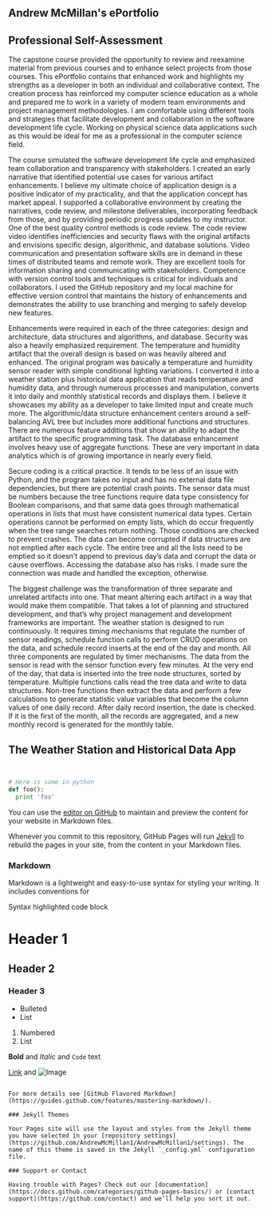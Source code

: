 ## Andrew McMillan's ePortfolio

## Professional Self-Assessment

  The capstone course provided the opportunity to review and reexamine material from previous courses and to enhance select projects from those courses. This ePortfolio contains that enhanced work and highlights my strengths as a developer in both an individual and collaborative context. The creation process has reinforced my computer science education as a whole and prepared me to work in a variety of modern team environments and project management methodologies. I am comfortable using different tools and strategies that facilitate development and collaboration in the software development life cycle. Working on physical science data applications such as this would be ideal for me as a professional in the computer science field.  
  
  The course simulated the software development life cycle and emphasized team collaboration and transparency with stakeholders. I created an early narrative that identified potential use cases for various artifact enhancements. I believe my ultimate choice of application design is a positive indicator of my practicality, and that the application concept has market appeal. I supported a collaborative environment by creating the narratives, code review, and milestone deliverables, incorporating feedback from those, and by providing periodic progress updates to my instructor. One of the best quality control methods is code review. The code review video identifies inefficiencies and security flaws with the original artifacts and envisions specific design, algorithmic, and database solutions. Video communication and presentation software skills are in demand in these times of distributed teams and remote work. They are excellent tools for information sharing and communicating with stakeholders. Competence with version control tools and techniques is critical for individuals and collaborators. I used the GitHub repository and my local machine for effective version control that maintains the history of enhancements and demonstrates the ability to use branching and merging to safely develop new features.
  
  Enhancements were required in each of the three categories: design and architecture, data structures and algorithms, and database. Security was also a heavily emphasized requirement. The temperature and humidity artifact that the overall design is based on was heavily altered and enhanced. The original program was basically a temperature and humidity sensor reader with simple conditional lighting variations. I converted it into a weather station plus historical data application that reads temperature and humidity data, and through numerous processes and manipulation, converts it into daily and monthly statistical records and displays them. I believe it showcases my ability as a developer to take limited input and create much more. The algorithmic/data structure enhancement centers around a self-balancing AVL tree but includes more additional functions and structures. There are numerous feature additions that show an ability to adapt the artifact to the specific programming task. The database enhancement involves heavy use of aggregate functions. These are very important in data analytics which is of growing importance in nearly every field.
  
  Secure coding is a critical practice. It tends to be less of an issue with Python, and the program takes no input and has no external data file dependencies, but there are potential crash points. The sensor data must be numbers because the tree functions require data type consistency for Boolean comparisons, and that same data goes through mathematical operations in lists that must have consistent numerical data types. Certain operations cannot be performed on empty lists, which do occur frequently when the tree range searches return nothing. Those conditions are checked to prevent crashes. The data can become corrupted if data structures are not emptied after each cycle. The entire tree and all the lists need to be emptied so it doesn’t append to previous day’s data and corrupt the data or cause overflows. Accessing the database also has risks. I made sure the connection was made and handled the exception, otherwise. 
  
  The biggest challenge was the transformation of three separate and unrelated artifacts into one. That meant altering each artifact in a way that would make them compatible. That takes a lot of planning and structured development, and that’s why project management and development frameworks are important. The weather station is designed to run continuously. It requires timing mechanisms that regulate the number of sensor readings, schedule function calls to perform CRUD operations on the data, and schedule record inserts at the end of the day and month. All three components are regulated by timer mechanisms. The data from the sensor is read with the sensor function every few minutes. At the very end of the day, that data is inserted into the tree node structures, sorted by temperature. Multiple functions calls read the tree data and write to data structures. Non-tree functions then extract the data and perform a few calculations to generate statistic value variables that become the column values of one daily record. After daily record insertion, the date is checked. If it is the first of the month, all the records are aggregated, and a new monthly record is generated for the monthly table.    
  
## The Weather Station and Historical Data App

```python



```
```python
# Here is some in python
def foo():
  print 'foo'
```  


You can use the [editor on GitHub](https://github.com/AndrewMcMillan1/AndrewMcMillan1/edit/gh-pages/index.md) to maintain and preview the content for your website in Markdown files.

Whenever you commit to this repository, GitHub Pages will run [Jekyll](https://jekyllrb.com/) to rebuild the pages in your site, from the content in your Markdown files.

### Markdown

Markdown is a lightweight and easy-to-use syntax for styling your writing. It includes conventions for


Syntax highlighted code block

# Header 1
## Header 2
### Header 3

- Bulleted
- List

1. Numbered
2. List

**Bold** and _Italic_ and `Code` text

[Link](url) and ![Image](src)
```

For more details see [GitHub Flavored Markdown](https://guides.github.com/features/mastering-markdown/).

### Jekyll Themes

Your Pages site will use the layout and styles from the Jekyll theme you have selected in your [repository settings](https://github.com/AndrewMcMillan1/AndrewMcMillan1/settings). The name of this theme is saved in the Jekyll `_config.yml` configuration file.

### Support or Contact

Having trouble with Pages? Check out our [documentation](https://docs.github.com/categories/github-pages-basics/) or [contact support](https://github.com/contact) and we’ll help you sort it out.
